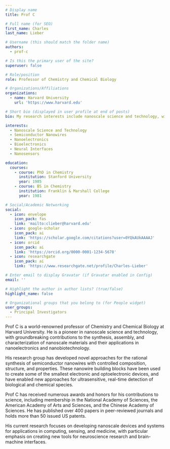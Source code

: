 ```yaml
---
# Display name
title: Prof C

# Full name (for SEO)
first_name: Charles
last_name: Lieber

# Username (this should match the folder name)
authors:
  - prof-c

# Is this the primary user of the site?
superuser: false

# Role/position
role: Professor of Chemistry and Chemical Biology

# Organizations/Affiliations
organizations:
  - name: Harvard University
    url: 'https://www.harvard.edu'

# Short bio (displayed in user profile at end of posts)
bio: My research interests include nanoscale science and technology, with a focus on semiconductor nanowires, nanoelectronics, and bioelectronics.

interests:
  - Nanoscale Science and Technology
  - Semiconductor Nanowires
  - Nanoelectronics
  - Bioelectronics
  - Neural Interfaces
  - Nanosensors

education:
  courses:
    - course: PhD in Chemistry
      institution: Stanford University
      year: 1985
    - course: BS in Chemistry
      institution: Franklin & Marshall College
      year: 1981

# Social/Academic Networking
social:
  - icon: envelope
    icon_pack: fas
    link: 'mailto:clieber@harvard.edu'
  - icon: google-scholar
    icon_pack: ai
    link: 'https://scholar.google.com/citations?user=0YQkAUkAAAAJ'
  - icon: orcid
    icon_pack: ai
    link: 'https://orcid.org/0000-0001-1234-5678'
  - icon: researchgate
    icon_pack: ai
    link: 'https://www.researchgate.net/profile/Charles-Lieber'

# Enter email to display Gravatar (if Gravatar enabled in Config)
email: ''

# Highlight the author in author lists? (true/false)
highlight_name: false

# Organizational groups that you belong to (for People widget)
user_groups:
  - Principal Investigators
---
```


Prof C is a world-renowned professor of Chemistry and Chemical Biology at Harvard University. He is a pioneer in nanoscale science and technology, with groundbreaking contributions to the synthesis, assembly, and characterization of nanoscale materials and their applications in nanoelectronics and nanobiotechnology.

His research group has developed novel approaches for the rational synthesis of semiconductor nanowires with controlled composition, structure, and properties. These nanowire building blocks have been used to create some of the smallest electronic and optoelectronic devices, and have enabled new approaches for ultrasensitive, real-time detection of biological and chemical species.

Prof C has received numerous awards and honors for his contributions to science, including membership in the National Academy of Sciences, the American Academy of Arts and Sciences, and the Chinese Academy of Sciences. He has published over 400 papers in peer-reviewed journals and holds more than 50 issued US patents.

His current research focuses on developing nanoscale devices and systems for applications in computing, sensing, and medicine, with particular emphasis on creating new tools for neuroscience research and brain-machine interfaces.